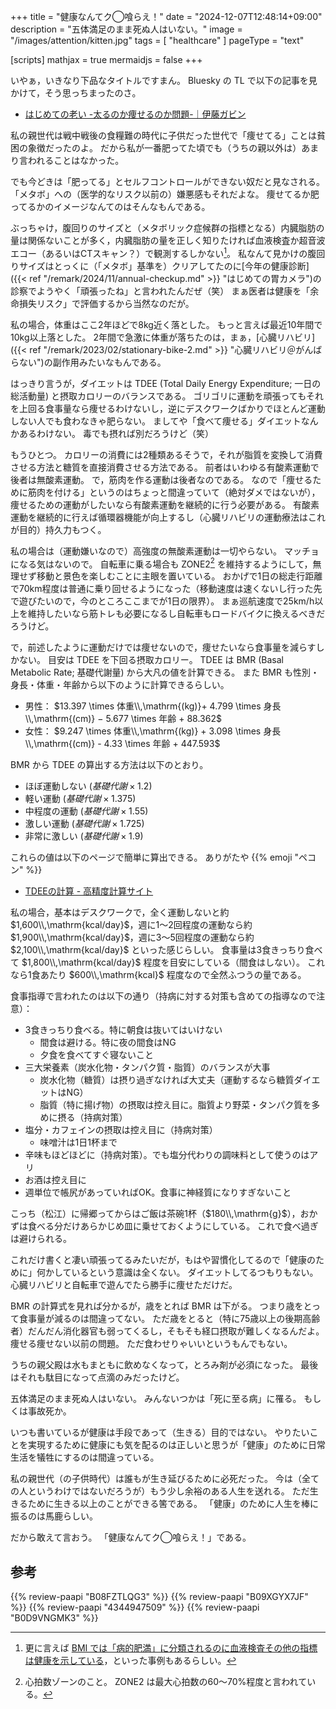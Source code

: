 +++
title = "健康なんてク◯喰らえ！"
date =  "2024-12-07T12:48:14+09:00"
description = "五体満足のまま死ぬ人はいない。"
image = "/images/attention/kitten.jpg"
tags = [ "healthcare" ]
pageType = "text"

[scripts]
  mathjax = true
  mermaidjs = false
+++

いやぁ，いきなり下品なタイトルですまん。
Bluesky の TL で以下の記事を見かけて，そう思っちまったのさ。

- [はじめての老い -太るのか痩せるのか問題-｜伊藤ガビン](https://note.com/itogabin/n/n01c10634385f)

私の親世代は戦中戦後の食糧難の時代に子供だった世代で「痩せてる」ことは貧困の象徴だったのよ。
だから私が一番肥ってた頃でも（うちの親以外は）あまり言われることはなかった。

でも今どきは「肥ってる」とセルフコントロールができない奴だと見なされる。
「メタボ」への（医学的なリスク以前の）嫌悪感もそれだよな。
痩せてるか肥ってるかのイメージなんてのはそんなもんである。

ぶっちゃけ，腹回りのサイズと（メタボリック症候群の指標となる）内臓脂肪の量は関係ないことが多く，内臓脂肪の量を正しく知りたければ血液検査か超音波エコー（あるいはCTスキャン？）で観測するしかない[^m1]。
私なんて見かけの腹回りサイズはとっくに（「メタボ」基準を）クリアしてたのに[今年の健康診断]({{< ref "/remark/2024/11/annual-checkup.md" >}} "はじめての胃カメラ")の診察でようやく「頑張ったね」と言われたんだぜ（笑） まぁ医者は健康を「余命損失リスク」で評価するから当然なのだが。

[^m1]: 更に言えば [BMI では「病的肥満」に分類されるのに血液検査その他の指標は健康を示している](https://www.amazon.co.jp/dp/B0D9VNGMK3?tag=baldandersinf-22&linkCode=ogi&th=1&psc=1 "日経サイエンス2024年9月号 [雑誌] | 日経サイエンス | 趣味・その他 | Kindleストア | Amazon")，といった事例もあるらしい。

私の場合，体重はここ2年ほどで8kg近く落とした。
もっと言えば最近10年間で10kg以上落とした。
2年間で急激に体重が落ちたのは，まぁ，[心臓リハビリ]({{< ref "/remark/2023/02/stationary-bike-2.md" >}} "心臓リハビリ＠がんばらない")の副作用みたいなもんである。

はっきり言うが，ダイエットは TDEE (Total Daily Energy Expenditure; 一日の総活動量) と摂取カロリーのバランスである。
ゴリゴリに運動を頑張ってもそれを上回る食事量なら痩せるわけないし，逆にデスクワークばかりでほとんど運動しない人でも食わなきゃ肥らない。
ましてや「食べて痩せる」ダイエットなんかあるわけない。
毒でも摂れば別だろうけど（笑）

もうひとつ。
カロリーの消費には2種類あるそうで，それが脂質を変換して消費させる方法と糖質を直接消費させる方法である。
前者はいわゆる有酸素運動で後者は無酸素運動。
で，筋肉を作る運動は後者なのである。
なので「痩せるために筋肉を付ける」というのはちょっと間違っていて（絶対ダメではないが），痩せるための運動がしたいなら有酸素運動を継続的に行う必要がある。
有酸素運動を継続的に行えば循環器機能が向上するし（心臓リハビリの運動療法はこれが目的）持久力もつく。

私の場合は（運動嫌いなので）高強度の無酸素運動は一切やらない。
マッチョになる気はないので。
自転車に乗る場合も ZONE2[^z1] を維持するようにして，無理せず移動と景色を楽しむことに主眼を置いている。
おかげで1日の総走行距離で70km程度は普通に乗り回せるようになった（移動速度は速くないし行った先で遊びたいので，今のところここまでが1日の限界）。
まぁ巡航速度で25km/h以上を維持したいなら筋トレも必要になるし自転車もロードバイクに換えるべきだろうけど。

[^z1]: 心拍数ゾーンのこと。 ZONE2 は最大心拍数の60〜70%程度と言われている。

で，前述したように運動だけでは痩せないので，痩せたいなら食事量を減らすしかない。
目安は TDEE を下回る摂取カロリー。
TDEE は BMR (Basal Metabolic Rate; 基礎代謝量) から大凡の値を計算できる。
また BMR も性別・身長・体重・年齢から以下のように計算できるらしい。

- 男性： $13.397 \times 体重\\,\mathrm{(kg)}+ 4.799  \times 身長\\,\mathrm{(cm)} − 5.677 \times 年齢 + 88.362$
- 女性： $9.247 \times 体重\\,\mathrm{(kg)} + 3.098 \times 身長\\,\mathrm{(cm)} - 4.33 \times 年齢 + 447.593$

BMR から TDEE の算出する方法は以下のとおり。

- ほぼ運動しない ($基礎代謝 \times 1.2$)
- 軽い運動 ($基礎代謝 \times 1.375$)
- 中程度の運動 ($基礎代謝 \times 1.55$)
- 激しい運動 ($基礎代謝 \times 1.725$)
- 非常に激しい ($基礎代謝 \times 1.9$)

これらの値は以下のページで簡単に算出できる。
ありがたや {{% emoji "ペコン" %}}

- [TDEEの計算 - 高精度計算サイト](https://keisan.casio.jp/exec/system/1567491116)

私の場合，基本はデスクワークで，全く運動しないと約 $1,600\\,\mathrm{kcal/day}$，週に1〜2回程度の運動なら約 $1,900\\,\mathrm{kcal/day}$，週に3〜5回程度の運動なら約 $2,100\\,\mathrm{kcal/day}$ といった感じらしい。
食事量は3食きっちり食べて $1,800\\,\mathrm{kcal/day}$ 程度を目安にしている（間食はしない）。
これなら1食あたり $600\\,\mathrm{kcal}$ 程度なので全然ふつうの量である。

食事指導で言われたのは以下の通り（持病に対する対策も含めての指導なので注意）：

- 3食きっちり食べる。特に朝食は抜いてはいけない
  - 間食は避ける。特に夜の間食はNG
  - 夕食を食べてすぐ寝ないこと
- 三大栄養素（炭水化物・タンパク質・脂質）のバランスが大事
  - 炭水化物（糖質）は摂り過ぎなければ大丈夫（運動するなら糖質ダイエットはNG）
  - 脂質（特に揚げ物）の摂取は控え目に。脂質より野菜・タンパク質を多めに摂る（持病対策）
- 塩分・カフェインの摂取は控え目に（持病対策）
  - 味噌汁は1日1杯まで
- 辛味もほどほどに（持病対策）。でも塩分代わりの調味料として使うのはアリ
- お酒は控え目に
- 週単位で帳尻があっていればOK。食事に神経質になりすぎないこと

こっち（松江）に帰郷ってからはご飯は茶碗1杯（$180\\,\mathrm{g}$），おかずは食べる分だけあらかじめ皿に乗せておくようにしている。
これで食べ過ぎは避けられる。

これだけ書くと凄い頑張ってるみたいだが，もはや習慣化してるので「健康のために」何かしているという意識は全くない。
ダイエットしてるつもりもない。
心臓リハビリと自転車で遊んでたら勝手に痩せただけだ。

BMR の計算式を見れば分かるが，歳をとれば BMR は下がる。
つまり歳をとって食事量が減るのは間違ってない。
ただ歳をとると（特に75歳以上の後期高齢者）だんだん消化器官も弱ってくるし，そもそも経口摂取が難しくなるんだよ。
痩せる痩せない以前の問題。
ただ食わせりゃいいというもんでもない。

うちの親父殿は水もまともに飲めなくなって，とろみ剤が必須になった。
最後はそれも駄目になって点滴のみだったけど。

五体満足のまま死ぬ人はいない。
みんないつかは「死に至る病」に罹る。
もしくは事故死か。

いつも書いているが健康は手段であって（生きる）目的ではない。
やりたいことを実現するために健康にも気を配るのは正しいと思うが「健康」のために日常生活を犠牲にするのは間違っている。

私の親世代（の子供時代）は誰もが生き延びるために必死だった。
今は（全ての人というわけではないだろうが）もう少し余裕のある人生を送れる。
ただ生きるために生きる以上のことができる筈である。
「健康」のために人生を棒に振るのは馬鹿らしい。

だから敢えて言おう。
「健康なんてク◯喰らえ！」である。

## 参考

{{% review-paapi "B08FZTLQG3" %}} <!-- フィットネスバイク -->
{{% review-paapi "B09XGYX7JF" %}} <!-- GARMIN vívosmart 5 -->
{{% review-paapi "4344947509" %}} <!-- 心臓リハビリテーション入門 -->
{{% review-paapi "B0D9VNGMK3" %}} <!-- 日経サイエンス2024年9月号 -->
